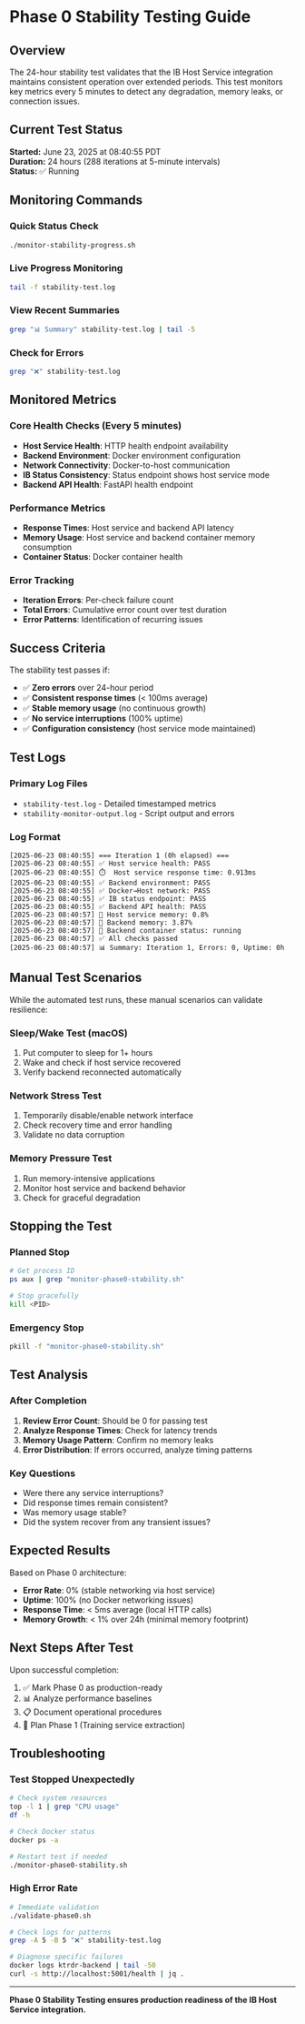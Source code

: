 # Phase 0 Stability Testing Guide

## Overview

The 24-hour stability test validates that the IB Host Service integration maintains consistent operation over extended periods. This test monitors key metrics every 5 minutes to detect any degradation, memory leaks, or connection issues.

## Current Test Status

**Started:** June 23, 2025 at 08:40:55 PDT  
**Duration:** 24 hours (288 iterations at 5-minute intervals)  
**Status:** ✅ Running  

## Monitoring Commands

### Quick Status Check
```bash
./monitor-stability-progress.sh
```

### Live Progress Monitoring
```bash
tail -f stability-test.log
```

### View Recent Summaries
```bash
grep "📊 Summary" stability-test.log | tail -5
```

### Check for Errors
```bash
grep "❌" stability-test.log
```

## Monitored Metrics

### Core Health Checks (Every 5 minutes)
- **Host Service Health**: HTTP health endpoint availability
- **Backend Environment**: Docker environment configuration
- **Network Connectivity**: Docker-to-host communication
- **IB Status Consistency**: Status endpoint shows host service mode
- **Backend API Health**: FastAPI health endpoint

### Performance Metrics
- **Response Times**: Host service and backend API latency
- **Memory Usage**: Host service and backend container memory consumption
- **Container Status**: Docker container health

### Error Tracking
- **Iteration Errors**: Per-check failure count
- **Total Errors**: Cumulative error count over test duration
- **Error Patterns**: Identification of recurring issues

## Success Criteria

The stability test passes if:
- ✅ **Zero errors** over 24-hour period
- ✅ **Consistent response times** (< 100ms average)
- ✅ **Stable memory usage** (no continuous growth)
- ✅ **No service interruptions** (100% uptime)
- ✅ **Configuration consistency** (host service mode maintained)

## Test Logs

### Primary Log Files
- `stability-test.log` - Detailed timestamped metrics
- `stability-monitor-output.log` - Script output and errors

### Log Format
```
[2025-06-23 08:40:55] === Iteration 1 (0h elapsed) ===
[2025-06-23 08:40:55] ✅ Host service health: PASS
[2025-06-23 08:40:55] ⏱️  Host service response time: 0.913ms
[2025-06-23 08:40:55] ✅ Backend environment: PASS
[2025-06-23 08:40:55] ✅ Docker→Host network: PASS
[2025-06-23 08:40:55] ✅ IB status endpoint: PASS
[2025-06-23 08:40:55] ✅ Backend API health: PASS
[2025-06-23 08:40:57] 💾 Host service memory: 0.8%
[2025-06-23 08:40:57] 💾 Backend memory: 3.87%
[2025-06-23 08:40:57] 🐳 Backend container status: running
[2025-06-23 08:40:57] ✅ All checks passed
[2025-06-23 08:40:57] 📊 Summary: Iteration 1, Errors: 0, Uptime: 0h
```

## Manual Test Scenarios

While the automated test runs, these manual scenarios can validate resilience:

### Sleep/Wake Test (macOS)
1. Put computer to sleep for 1+ hours
2. Wake and check if host service recovered
3. Verify backend reconnected automatically

### Network Stress Test
1. Temporarily disable/enable network interface
2. Check recovery time and error handling
3. Validate no data corruption

### Memory Pressure Test
1. Run memory-intensive applications
2. Monitor host service and backend behavior
3. Check for graceful degradation

## Stopping the Test

### Planned Stop
```bash
# Get process ID
ps aux | grep "monitor-phase0-stability.sh"

# Stop gracefully
kill <PID>
```

### Emergency Stop
```bash
pkill -f "monitor-phase0-stability.sh"
```

## Test Analysis

### After Completion
1. **Review Error Count**: Should be 0 for passing test
2. **Analyze Response Times**: Check for latency trends
3. **Memory Usage Pattern**: Confirm no memory leaks
4. **Error Distribution**: If errors occurred, analyze timing patterns

### Key Questions
- Were there any service interruptions?
- Did response times remain consistent?
- Was memory usage stable?
- Did the system recover from any transient issues?

## Expected Results

Based on Phase 0 architecture:
- **Error Rate**: 0% (stable networking via host service)
- **Uptime**: 100% (no Docker networking issues)
- **Response Time**: < 5ms average (local HTTP calls)
- **Memory Growth**: < 1% over 24h (minimal memory footprint)

## Next Steps After Test

Upon successful completion:
1. ✅ Mark Phase 0 as production-ready
2. 📊 Analyze performance baselines
3. 📋 Document operational procedures
4. 🚀 Plan Phase 1 (Training service extraction)

## Troubleshooting

### Test Stopped Unexpectedly
```bash
# Check system resources
top -l 1 | grep "CPU usage"
df -h

# Check Docker status
docker ps -a

# Restart test if needed
./monitor-phase0-stability.sh
```

### High Error Rate
```bash
# Immediate validation
./validate-phase0.sh

# Check logs for patterns
grep -A 5 -B 5 "❌" stability-test.log

# Diagnose specific failures
docker logs ktrdr-backend | tail -50
curl -s http://localhost:5001/health | jq .
```

---

**Phase 0 Stability Testing ensures production readiness of the IB Host Service integration.**